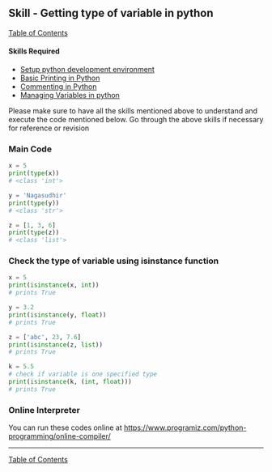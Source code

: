 ## Skill - Getting type of variable in python
[Table of Contents](https://nagasudhir.blogspot.com/2020/04/taming-python-table-of-contents.html)

#### Skills Required
* [Setup python development environment](https://nagasudhir.blogspot.com/2020/04/setup-python-development-environment_14.html)
* [Basic Printing in Python](https://nagasudhir.blogspot.com/2020/04/basic-printing-in-python.html)
* [Commenting in Python](https://nagasudhir.blogspot.com/2020/04/comments-in-python.html)
* [Managing Variables in python](https://nagasudhir.blogspot.com/2020/04/managing-variables-in-python.html)

Please make sure to have all the skills mentioned above to understand and execute the code mentioned below. Go through the above skills if necessary for reference or revision

### Main Code
```python
x = 5
print(type(x))
# <class 'int'>

y = 'Nagasudhir'
print(type(y))
# <class 'str'>

z = [1, 3, 6]
print(type(z))
# <class 'list'>
```

### Check the type of variable using isinstance function
```python
x = 5
print(isinstance(x, int))
# prints True

y = 3.2
print(isinstance(y, float))
# prints True

z = ['abc', 23, 7.6]
print(isinstance(z, list))
# prints True

k = 5.5
# check if variable is one specified type
print(isinstance(k, (int, float)))
# prints True
```

### Online Interpreter
You can run these codes online at https://www.programiz.com/python-programming/online-compiler/

<hr/>

[Table of Contents](https://nagasudhir.blogspot.com/2020/04/taming-python-table-of-contents.html)
<!--stackedit_data:
eyJwcm9wZXJ0aWVzIjoidGl0bGU6IEdldHRpbmcgdHlwZSBvZi
BweXRob24gdmFyaWFibGVcbmF1dGhvcjogTmFnYXN1ZGhpciBQ
dWxsYVxudGFnczogJ3B5dGhvbiwgbGVhcm5pbmcsIHR1dG9yaW
FsLCB0YW1pbmdfcHl0aG9uX3NraWxsJ1xuY2F0ZWdvcmllczog
dGFtaW5nX3B5dGhvbl9za2lsbFxuZGF0ZTogJzIwMjAtMDUtMD
YnXG4iLCJoaXN0b3J5IjpbLTE3NzAxMTk1NTEsMzYwODU2OTUw
LDk5MDk0MDYxMV19
-->